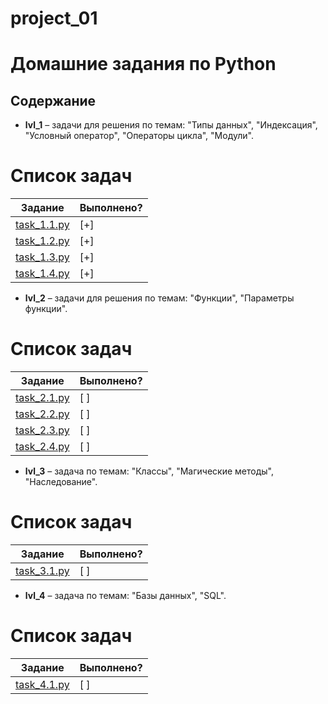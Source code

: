 # project_01
# Домашние задания по Python

## Содержание
* **lvl_1** – задачи для решения по темам: "Типы данных", "Индексация", "Условный оператор", "Операторы цикла", "Модули".
# Список задач

| Задание | Выполнено? |
|--------|------------|
| [task_1.1.py](./homeworks_lvl_1/task_1.1.py) | [+] |
| [task_1.2.py](./homeworks_lvl_1/task_1.2.py) | [+] |
| [task_1.3.py](./homeworks_lvl_1/task_1.3.py) | [+] |
| [task_1.4.py](./homeworks_lvl_1/task_1.4.py) | [+] |

* **lvl_2** – задачи для решения по темам: "Функции", "Параметры функции".
# Список задач

| Задание | Выполнено? |
|--------|------------|
| [task_2.1.py](./homeworks_lvl_2/task_2.1.py) | [ ] |
| [task_2.2.py](./homeworks_lvl_2/task_2.2.py) | [ ] |
| [task_2.3.py](./homeworks_lvl_2/task_2.3.py) | [ ] |
| [task_2.4.py](./homeworks_lvl_2/task_2.4.py) | [ ] |

* **lvl_3** – задача по темам: "Классы", "Магические методы", "Наследование".
# Список задач

| Задание | Выполнено? |
|--------|------------|
| [task_3.1.py](./homeworks_lvl_3/task_3.1.py) | [ ] |

* **lvl_4** – задача по темам: "Базы данных", "SQL".
# Список задач

| Задание | Выполнено? |
|--------|------------|
| [task_4.1.py](./homeworks_lvl_4/task_4.1.py) | [ ] |